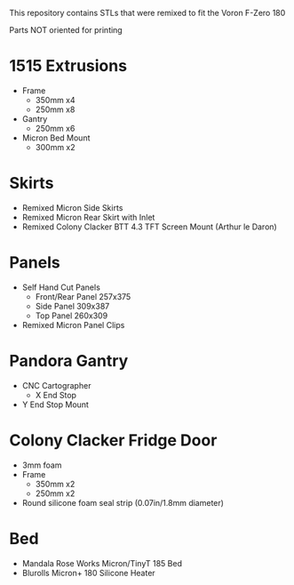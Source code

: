 This repository contains STLs that were remixed to fit the Voron F-Zero 180

Parts NOT oriented for printing

# 1515 Extrusions
- Frame
  - 350mm x4 
  - 250mm x8
- Gantry
  - 250mm x6
- Micron Bed Mount
  - 300mm x2
    
# Skirts
- Remixed Micron Side Skirts
- Remixed Micron Rear Skirt with Inlet
- Remixed Colony Clacker BTT 4.3 TFT Screen Mount (Arthur le Daron)

# Panels
- Self Hand Cut Panels
  - Front/Rear Panel 257x375
  - Side Panel 309x387
  - Top Panel 260x309
- Remixed Micron Panel Clips
  
# Pandora Gantry
- CNC Cartographer
  - X End Stop
- Y End Stop Mount

# Colony Clacker Fridge Door
- 3mm foam
- Frame
  - 350mm x2
  - 250mm x2
- Round silicone foam seal strip (0.07in/1.8mm diameter)

# Bed
- Mandala Rose Works Micron/TinyT 185 Bed
- Blurolls Micron+ 180 Silicone Heater



